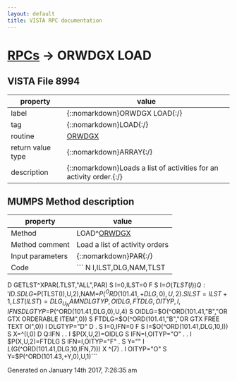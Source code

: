 ```yaml
---
layout: default
title: VISTA RPC documentation
---
```




# [RPCs](TableOfContent.md) &#8594; ORWDGX LOAD 


 ## VISTA File 8994
 property | value 
--- | --- 
 label | {::nomarkdown}ORWDGX LOAD{:/}
 tag | {::nomarkdown}LOAD{:/}
 routine | [ORWDGX](http://code.osehra.org/dox/Routine_ORWDGX_source.html)
 return value type | {::nomarkdown}ARRAY{:/}
 description | {::nomarkdown}Loads a list of activities for an activity order.{:/}


## MUMPS Method description

 property | value 
 --- | --- 
 Method | LOAD^[ORWDGX](http://code.osehra.org/dox/Routine_ORWDGX_source.html)
 Method comment | Load a list of activity orders
 Input parameters | {::nomarkdown}PAR{:/}
 Code | ```  N I,ILST,DLG,NAM,TLST
 D GETLST^XPAR(.TLST,"ALL",PAR)
 S I=0,ILST=0 F  S I=$O(TLST(I)) Q:'I  D
 . S DLG=$P(TLST(I),U,2),NAM=$P(^ORD(101.41,+DLG,0),U,2)
 . S ILST=ILST+1,LST(ILST)=DLG_U_NAM
 N DLGTYP,OIDLG,FTDLG,OITYP,I,IFN
 S DLGTYP=$P(^ORD(101.41,DLG,0),U,4)
 S OIDLG=$O(^ORD(101.41,"B","OR GTX ORDERABLE ITEM",0))
 S FTDLG=$O(^ORD(101.41,"B","OR GTX FREE TEXT OI",0))
 I DLGTYP="D" D
 . S I=0,IFN=0 F  S I=$O(^ORD(101.41,DLG,10,I)) S X=^(I,0) D  Q:IFN
 . . I $P(X,U,2)=OIDLG S IFN=I,OITYP="O"
 . . I $P(X,U,2)=FTDLG S IFN=I,OITYP="F"
 . S Y="" I $L($G(^ORD(101.41,DLG,10,IFN,7))) X ^(7)
 . I OITYP="O" S Y=$P(^ORD(101.43,+Y,0),U,1)```




 Generated on January 14th 2017, 7:26:35 am